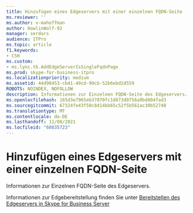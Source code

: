 ```yaml
---
title: Hinzufügen eines Edgeservers mit einer einzelnen FQDN-Seite
ms.reviewer: ''
ms.author: v-mahoffman
author: HowlinWolf-92
manager: serdars
audience: ITPro
ms.topic: article
f1.keywords:
- CSH
ms.custom:
- ms.lync.tb.AddEdgeServerIsSingleFqdnPage
ms.prod: skype-for-business-itpro
ms.localizationpriority: medium
ms.assetid: 44d98453-cb41-49cd-99cb-52b6ebd2d559
ROBOTS: NOINDEX, NOFOLLOW
description: Informationen zur Einzelnen FQDN-Seite des Edgeservers.
ms.openlocfilehash: 165d3e7965eb37070fc1d873d0756a9bd804fad3
ms.sourcegitcommit: 67324fe43f50c8414bb65c52f5b561ac30b52748
ms.translationtype: MT
ms.contentlocale: de-DE
ms.lasthandoff: 11/08/2021
ms.locfileid: "60835723"
---
```

# <a name="add-edge-server-with-single-fqdn-page"></a>Hinzufügen eines Edgeservers mit einer einzelnen FQDN-Seite
 
Informationen zur Einzelnen FQDN-Seite des Edgeservers.
  
Informationen zur Edgebereitstellung finden Sie unter [Bereitstellen des Edgeservers in Skype for Business Server](../../../deploy/deploy-edge-server/deploy-edge-server.md)
  

